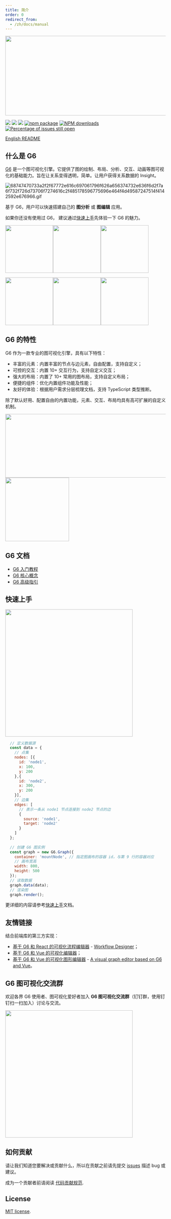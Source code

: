 ```yaml
---
title: 简介
order: 0
redirect_from:
  - /zh/docs/manual
---
```


<img src='https://user-images.githubusercontent.com/6113694/45008751-ea465300-b036-11e8-8e2a-166cbb338ce2.png' width='750' height='250' />

[![](https://img.shields.io/travis/antvis/g6.svg)](https://travis-ci.org/antvis/g6)
![](https://img.shields.io/badge/language-javascript-red.svg)
![](https://img.shields.io/badge/license-MIT-000000.svg)
[![npm package](https://img.shields.io/npm/v/@antv/g6.svg)](https://www.npmjs.com/package/@antv/g6)
[![NPM downloads](http://img.shields.io/npm/dm/@antv/g6.svg)](https://npmjs.org/package/@antv/g6)
[![Percentage of issues still open](http://isitmaintained.com/badge/open/antvis/g6.svg)](http://isitmaintained.com/project/antvis/g6 "Percentage of issues still open")

[English README](https://github.com/antvis/g6)

## 什么是 G6
[G6](https://github.com/antvis/g6) 是一个图可视化引擎。它提供了图的绘制、布局、分析、交互、动画等图可视化的基础能力。旨在让关系变得透明，简单。让用户获得关系数据的 Insight。

![68747470733a2f2f67772e616c697061796f626a656374732e636f6d2f7a6f732f726d73706f7274616c2f485178596775696e464f4d49587247514f4142592e676966.gif](https://gw.alipayobjects.com/mdn/rms_f8c6a0/afts/img/A*ObTOSKnlQb4AAAAAAAAAAABkARQnAQ)

基于 G6，用户可以快速搭建自己的 **图分析** 或 **图编辑** 应用。

如果你还没有使用过 G6， 建议通过[快速上手](./getting-started)先体验一下 G6 的魅力。

<img src="https://user-images.githubusercontent.com/6113694/44995293-02858600-afd5-11e8-840c-349e4730d63d.gif" height=150><img src="https://gw.alipayobjects.com/mdn/rms_f8c6a0/afts/img/A*I9OdTbXJIi0AAAAAAAAAAABkARQnAQ" height=150><img src="https://user-images.githubusercontent.com/6113694/44995332-2ba61680-afd5-11e8-8cab-db0e9d08ceb7.gif" height=150>

<img src="https://gw.alipayobjects.com/zos/rmsportal/HQxYguinFOMIXrGQOABY.gif" height=150><img src="https://gw.alipayobjects.com/zos/rmsportal/nAugyFgrbrUWPmDIDiQm.gif" height=150><img src="https://gw.alipayobjects.com/mdn/rms_f8c6a0/afts/img/A*xoufSYcjK2AAAAAAAAAAAABkARQnAQ" height=150>

## G6 的特性
G6 作为一款专业的图可视化引擎，具有以下特性：
- 丰富的元素：内置丰富的节点与边元素，自由配置，支持自定义；
- 可控的交互：内置 10+ 交互行为，支持自定义交互；
- 强大的布局：内置了 10+ 常用的图布局，支持自定义布局；
- 便捷的组件：优化内置组件功能及性能；
- 友好的体验：根据用户需求分层梳理文档，支持 TypeScript 类型推断。

除了默认好用、配置自由的内置功能，元素、交互、布局均具有高可扩展的自定义机制。

<img src='https://gw.alipayobjects.com/mdn/rms_f8c6a0/afts/img/A*Y0c6S7cxjVkAAAAAAAAAAABkARQnAQ' width=600 height=200 />

<img src='https://gw.alipayobjects.com/mdn/rms_f8c6a0/afts/img/A*Eh7yQ5ddu7MAAAAAAAAAAABkARQnAQ' width=200 height=200/>

## G6 文档
- [G6 入门教程](/zh/docs/manual/tutorial/preface)
- [G6 核心概念](/zh/docs/manual/middle/keyConcept)
- [G6 高级指引](/zh/docs/manual/advanced/shape-and-properties)

## 快速上手

<img src='https://gw.alipayobjects.com/mdn/rms_f8c6a0/afts/img/A*srtDT5slbN8AAAAAAAAAAABkARQnAQ' width=400>

```javascript
  // 定义数据源
  const data = {
    // 点集
    nodes: [{
      id: 'node1',
      x: 100,
      y: 200
    },{
      id: 'node2',
      x: 300,
      y: 200
    }],
    // 边集
    edges: [
      // 表示一条从 node1 节点连接到 node2 节点的边
      {
        source: 'node1',
        target: 'node2'
      }
    ]
  };
  
  // 创建 G6 图实例
  const graph = new G6.Graph({
    container: 'mountNode', // 指定图画布的容器 id，与第 9 行的容器对应
    // 画布宽高
    width: 800,
    height: 500
  });
  // 读取数据
  graph.data(data);
  // 渲染图
  graph.render();
```

更详细的内容请参考[快速上手](./getting-started)文档。

## 友情链接
结合前端库的第三方实现：

- [基于 G6 和 React 的可视化流程编辑器](https://github.com/guozhaolong/wfd) - [Workflow Designer](https://github.com/guozhaolong/wfd)；
- [基于 G6 和 Vue 的可视化编辑器](https://github.com/caoyu48/vue-g6-editor)；
- [基于 G6 和 Vue 的可视化图形编辑器](https://github.com/OXOYO/X-Flowchart-Vue) - [A visual graph editor based on G6 and Vue](https://github.com/OXOYO/X-Flowchart-Vue)。


## G6 图可视化交流群
欢迎各界 G6 使用者、图可视化爱好者加入 **G6 图可视化交流群**（钉钉群，使用钉钉扫一扫加入）讨论与交流。

<img src='https://gw.alipayobjects.com/mdn/rms_f8c6a0/afts/img/A*dsXsSpgynmUAAAAAAAAAAABkARQnAQ' width=400>

## 如何贡献

请让我们知道您要解决或贡献什么，所以在贡献之前请先提交 [issues](https://github.com/antvis/g6/issues) 描述 bug 或建议。

成为一个贡献者前请阅读 [代码贡献规范](https://github.com/antvis/g6/blob/master/CONTRIBUTING.zh-CN.md).

## License

[MIT license](https://github.com/antvis/g6/blob/master/LICENSE).

